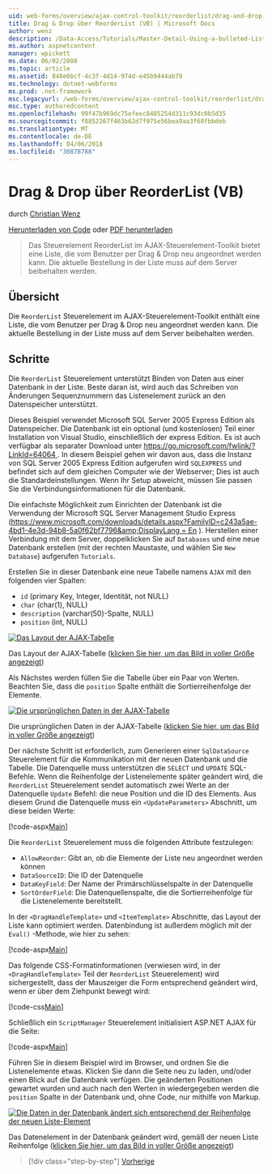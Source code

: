 ```yaml
---
uid: web-forms/overview/ajax-control-toolkit/reorderlist/drag-and-drop-via-reorderlist-vb
title: Drag & Drop über ReorderList (VB) | Microsoft Docs
author: wenz
description: /Data-Access/Tutorials/Master-Detail-Using-a-bulleted-List-of-Master-Records-with-a-Details-DataList-VB
ms.author: aspnetcontent
manager: wpickett
ms.date: 06/02/2008
ms.topic: article
ms.assetid: 848e6bcf-4c3f-4d14-974d-e45b9444ab79
ms.technology: dotnet-webforms
ms.prod: .net-framework
msc.legacyurl: /web-forms/overview/ajax-control-toolkit/reorderlist/drag-and-drop-via-reorderlist-vb
msc.type: authoredcontent
ms.openlocfilehash: 99f47b969dc75efeec8485254d311c93dc0b5d35
ms.sourcegitcommit: f8852267f463b62d7f975e56bea9aa3f68fbbdeb
ms.translationtype: MT
ms.contentlocale: de-DE
ms.lasthandoff: 04/06/2018
ms.locfileid: "30878788"
---
```

<a name="drag-and-drop-via-reorderlist-vb"></a>Drag & Drop über ReorderList (VB)
====================
durch [Christian Wenz](https://github.com/wenz)

[Herunterladen von Code](http://download.microsoft.com/download/9/3/f/93f8daea-bebd-4821-833b-95205389c7d0/ReorderList5.vb.zip) oder [PDF herunterladen](http://download.microsoft.com/download/2/d/c/2dc10e34-6983-41d4-9c08-f78f5387d32b/reorderlist5VB.pdf)

> Das Steuerelement ReorderList im AJAX-Steuerelement-Toolkit bietet eine Liste, die vom Benutzer per Drag & Drop neu angeordnet werden kann. Die aktuelle Bestellung in der Liste muss auf dem Server beibehalten werden.


## <a name="overview"></a>Übersicht

Die `ReorderList` Steuerelement im AJAX-Steuerelement-Toolkit enthält eine Liste, die vom Benutzer per Drag & Drop neu angeordnet werden kann. Die aktuelle Bestellung in der Liste muss auf dem Server beibehalten werden.

## <a name="steps"></a>Schritte

Die `ReorderList` Steuerelement unterstützt Binden von Daten aus einer Datenbank in der Liste. Beste daran ist, wird auch das Schreiben von Änderungen Sequenznummern das Listenelement zurück an den Datenspeicher unterstützt.

Dieses Beispiel verwendet Microsoft SQL Server 2005 Express Edition als Datenspeicher. Die Datenbank ist ein optional (und kostenlosen) Teil einer Installation von Visual Studio, einschließlich der express Edition. Es ist auch verfügbar als separater Download unter [ https://go.microsoft.com/fwlink/?LinkId=64064 ](https://go.microsoft.com/fwlink/?LinkId=64064). In diesem Beispiel gehen wir davon aus, dass die Instanz von SQL Server 2005 Express Edition aufgerufen wird `SQLEXPRESS` und befindet sich auf dem gleichen Computer wie der Webserver; Dies ist auch die Standardeinstellungen. Wenn Ihr Setup abweicht, müssen Sie passen Sie die Verbindungsinformationen für die Datenbank.

Die einfachste Möglichkeit zum Einrichten der Datenbank ist die Verwendung der Microsoft SQL Server Management Studio Express ([https://www.microsoft.com/downloads/details.aspx?FamilyID=c243a5ae-4bd1-4e3d-94b8-5a0f62bf7796&amp;DisplayLang = En](https://www.microsoft.com/downloads/details.aspx?FamilyID=c243a5ae-4bd1-4e3d-94b8-5a0f62bf7796&amp;DisplayLang=en) ). Herstellen einer Verbindung mit dem Server, doppelklicken Sie auf `Databases` und eine neue Datenbank erstellen (mit der rechten Maustaste, und wählen Sie `New Database`) aufgerufen `Tutorials`.

Erstellen Sie in dieser Datenbank eine neue Tabelle namens `AJAX` mit den folgenden vier Spalten:

- `id` (primary Key, Integer, Identität, not NULL)
- `char` (char(1), NULL)
- `description` (varchar(50)-Spalte, NULL)
- `position` (int, NULL)


[![Das Layout der AJAX-Tabelle](drag-and-drop-via-reorderlist-vb/_static/image2.png)](drag-and-drop-via-reorderlist-vb/_static/image1.png)

Das Layout der AJAX-Tabelle ([klicken Sie hier, um das Bild in voller Größe angezeigt](drag-and-drop-via-reorderlist-vb/_static/image3.png))


Als Nächstes werden füllen Sie die Tabelle über ein Paar von Werten. Beachten Sie, dass die `position` Spalte enthält die Sortierreihenfolge der Elemente.


[![Die ursprünglichen Daten in der AJAX-Tabelle](drag-and-drop-via-reorderlist-vb/_static/image5.png)](drag-and-drop-via-reorderlist-vb/_static/image4.png)

Die ursprünglichen Daten in der AJAX-Tabelle ([klicken Sie hier, um das Bild in voller Größe angezeigt](drag-and-drop-via-reorderlist-vb/_static/image6.png))


Der nächste Schritt ist erforderlich, zum Generieren einer `SqlDataSource` Steuerelement für die Kommunikation mit der neuen Datenbank und die Tabelle. Die Datenquelle muss unterstützen die `SELECT` und `UPDATE` SQL-Befehle. Wenn die Reihenfolge der Listenelemente später geändert wird, die `ReorderList` Steuerelement sendet automatisch zwei Werte an der Datenquelle `Update` Befehl: die neue Position und die ID des Elements. Aus diesem Grund die Datenquelle muss ein `<UpdateParameters>` Abschnitt, um diese beiden Werte:

[!code-aspx[Main](drag-and-drop-via-reorderlist-vb/samples/sample1.aspx)]

Die `ReorderList` Steuerelement muss die folgenden Attribute festzulegen:

- `AllowReorder`: Gibt an, ob die Elemente der Liste neu angeordnet werden können
- `DataSourceID`: Die ID der Datenquelle
- `DataKeyField`: Der Name der Primärschlüsselspalte in der Datenquelle
- `SortOrderField`: Die Datenquellenspalte, die die Sortierreihenfolge für die Listenelemente bereitstellt.

In der `<DragHandleTemplate>` und `<ItemTemplate>` Abschnitte, das Layout der Liste kann optimiert werden. Datenbindung ist außerdem möglich mit der `Eval()` -Methode, wie hier zu sehen:

[!code-aspx[Main](drag-and-drop-via-reorderlist-vb/samples/sample2.aspx)]

Das folgende CSS-Formatinformationen (verwiesen wird, in der `<DragHandleTemplate>` Teil der `ReorderList` Steuerelement) wird sichergestellt, dass der Mauszeiger die Form entsprechend geändert wird, wenn er über dem Ziehpunkt bewegt wird:

[!code-css[Main](drag-and-drop-via-reorderlist-vb/samples/sample3.css)]

Schließlich ein `ScriptManager` Steuerelement initialisiert ASP.NET AJAX für die Seite:

[!code-aspx[Main](drag-and-drop-via-reorderlist-vb/samples/sample4.aspx)]

Führen Sie in diesem Beispiel wird im Browser, und ordnen Sie die Listenelemente etwas. Klicken Sie dann die Seite neu zu laden, und/oder einen Blick auf die Datenbank verfügen. Die geänderten Positionen gewartet wurden und auch nach den Werten in wiedergegeben werden die `position` Spalte in der Datenbank und, ohne Code, nur mithilfe von Markup.


[![Die Daten in der Datenbank ändert sich entsprechend der Reihenfolge der neuen Liste-Element](drag-and-drop-via-reorderlist-vb/_static/image8.png)](drag-and-drop-via-reorderlist-vb/_static/image7.png)

Das Datenelement in der Datenbank geändert wird, gemäß der neuen Liste Reihenfolge ([klicken Sie hier, um das Bild in voller Größe angezeigt](drag-and-drop-via-reorderlist-vb/_static/image9.png))

> [!div class="step-by-step"]
> [Vorherige](using-postbacks-with-reorderlist-vb.md)
